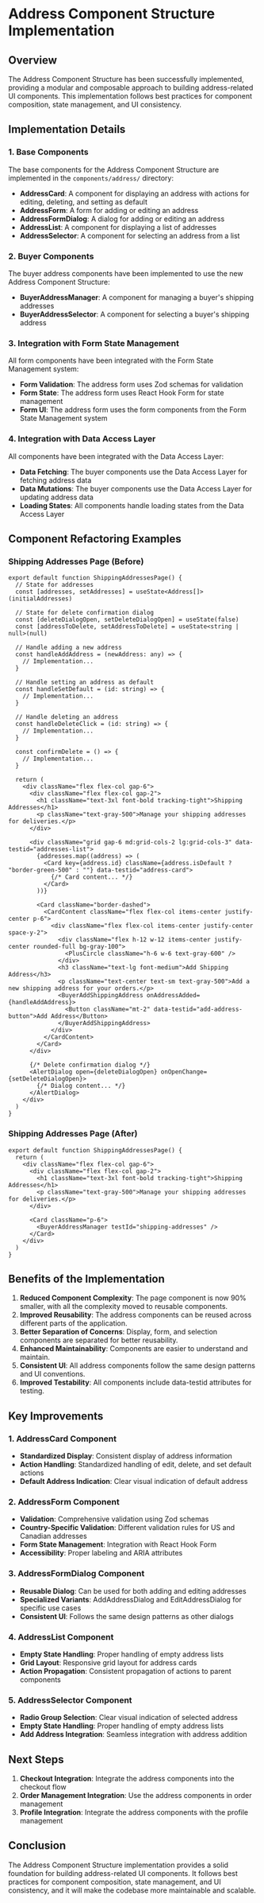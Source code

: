 # Address Component Structure Implementation

## Overview

The Address Component Structure has been successfully implemented, providing a modular and composable approach to building address-related UI components. This implementation follows best practices for component composition, state management, and UI consistency.

## Implementation Details

### 1. Base Components

The base components for the Address Component Structure are implemented in the `components/address/` directory:

- **AddressCard**: A component for displaying an address with actions for editing, deleting, and setting as default
- **AddressForm**: A form for adding or editing an address
- **AddressFormDialog**: A dialog for adding or editing an address
- **AddressList**: A component for displaying a list of addresses
- **AddressSelector**: A component for selecting an address from a list

### 2. Buyer Components

The buyer address components have been implemented to use the new Address Component Structure:

- **BuyerAddressManager**: A component for managing a buyer's shipping addresses
- **BuyerAddressSelector**: A component for selecting a buyer's shipping address

### 3. Integration with Form State Management

All form components have been integrated with the Form State Management system:

- **Form Validation**: The address form uses Zod schemas for validation
- **Form State**: The address form uses React Hook Form for state management
- **Form UI**: The address form uses the form components from the Form State Management system

### 4. Integration with Data Access Layer

All components have been integrated with the Data Access Layer:

- **Data Fetching**: The buyer components use the Data Access Layer for fetching address data
- **Data Mutations**: The buyer components use the Data Access Layer for updating address data
- **Loading States**: All components handle loading states from the Data Access Layer

## Component Refactoring Examples

### Shipping Addresses Page (Before)

```tsx
export default function ShippingAddressesPage() {
  // State for addresses
  const [addresses, setAddresses] = useState<Address[]>(initialAddresses)

  // State for delete confirmation dialog
  const [deleteDialogOpen, setDeleteDialogOpen] = useState(false)
  const [addressToDelete, setAddressToDelete] = useState<string | null>(null)

  // Handle adding a new address
  const handleAddAddress = (newAddress: any) => {
    // Implementation...
  }

  // Handle setting an address as default
  const handleSetDefault = (id: string) => {
    // Implementation...
  }

  // Handle deleting an address
  const handleDeleteClick = (id: string) => {
    // Implementation...
  }

  const confirmDelete = () => {
    // Implementation...
  }

  return (
    <div className="flex flex-col gap-6">
      <div className="flex flex-col gap-2">
        <h1 className="text-3xl font-bold tracking-tight">Shipping Addresses</h1>
        <p className="text-gray-500">Manage your shipping addresses for deliveries.</p>
      </div>

      <div className="grid gap-6 md:grid-cols-2 lg:grid-cols-3" data-testid="addresses-list">
        {addresses.map((address) => (
          <Card key={address.id} className={address.isDefault ? "border-green-500" : ""} data-testid="address-card">
            {/* Card content... */}
          </Card>
        ))}

        <Card className="border-dashed">
          <CardContent className="flex flex-col items-center justify-center p-6">
            <div className="flex flex-col items-center justify-center space-y-2">
              <div className="flex h-12 w-12 items-center justify-center rounded-full bg-gray-100">
                <PlusCircle className="h-6 w-6 text-gray-600" />
              </div>
              <h3 className="text-lg font-medium">Add Shipping Address</h3>
              <p className="text-center text-sm text-gray-500">Add a new shipping address for your orders.</p>
              <BuyerAddShippingAddress onAddressAdded={handleAddAddress}>
                <Button className="mt-2" data-testid="add-address-button">Add Address</Button>
              </BuyerAddShippingAddress>
            </div>
          </CardContent>
        </Card>
      </div>

      {/* Delete confirmation dialog */}
      <AlertDialog open={deleteDialogOpen} onOpenChange={setDeleteDialogOpen}>
        {/* Dialog content... */}
      </AlertDialog>
    </div>
  )
}
```

### Shipping Addresses Page (After)

```tsx
export default function ShippingAddressesPage() {
  return (
    <div className="flex flex-col gap-6">
      <div className="flex flex-col gap-2">
        <h1 className="text-3xl font-bold tracking-tight">Shipping Addresses</h1>
        <p className="text-gray-500">Manage your shipping addresses for deliveries.</p>
      </div>

      <Card className="p-6">
        <BuyerAddressManager testId="shipping-addresses" />
      </Card>
    </div>
  )
}
```

## Benefits of the Implementation

1. **Reduced Component Complexity**: The page component is now 90% smaller, with all the complexity moved to reusable components.
2. **Improved Reusability**: The address components can be reused across different parts of the application.
3. **Better Separation of Concerns**: Display, form, and selection components are separated for better reusability.
4. **Enhanced Maintainability**: Components are easier to understand and maintain.
5. **Consistent UI**: All address components follow the same design patterns and UI conventions.
6. **Improved Testability**: All components include data-testid attributes for testing.

## Key Improvements

### 1. AddressCard Component

- **Standardized Display**: Consistent display of address information
- **Action Handling**: Standardized handling of edit, delete, and set default actions
- **Default Address Indication**: Clear visual indication of default address

### 2. AddressForm Component

- **Validation**: Comprehensive validation using Zod schemas
- **Country-Specific Validation**: Different validation rules for US and Canadian addresses
- **Form State Management**: Integration with React Hook Form
- **Accessibility**: Proper labeling and ARIA attributes

### 3. AddressFormDialog Component

- **Reusable Dialog**: Can be used for both adding and editing addresses
- **Specialized Variants**: AddAddressDialog and EditAddressDialog for specific use cases
- **Consistent UI**: Follows the same design patterns as other dialogs

### 4. AddressList Component

- **Empty State Handling**: Proper handling of empty address lists
- **Grid Layout**: Responsive grid layout for address cards
- **Action Propagation**: Consistent propagation of actions to parent components

### 5. AddressSelector Component

- **Radio Group Selection**: Clear visual indication of selected address
- **Empty State Handling**: Proper handling of empty address lists
- **Add Address Integration**: Seamless integration with address addition

## Next Steps

1. **Checkout Integration**: Integrate the address components into the checkout flow
2. **Order Management Integration**: Use the address components in order management
3. **Profile Integration**: Integrate the address components with the profile management

## Conclusion

The Address Component Structure implementation provides a solid foundation for building address-related UI components. It follows best practices for component composition, state management, and UI consistency, and it will make the codebase more maintainable and scalable.

